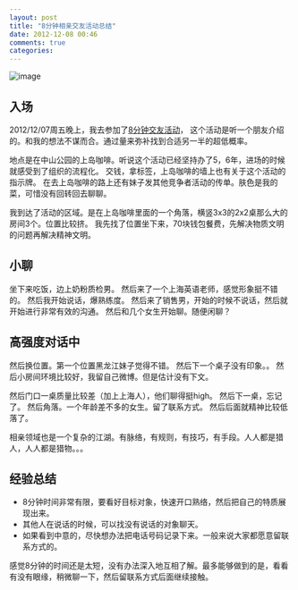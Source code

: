 ```yaml
---
layout: post
title: "8分钟相亲交友活动总结"
date: 2012-12-08 00:46
comments: true
categories: 
---
```

![image]()

入场
---------------------------------------

2012/12/07周五晚上，我去参加了[8分钟交友活动](http://www.douban.com/event/17882101/)，
这个活动是听一个朋友介绍的。和我的想法不谋而合。通过量来弥补找到合适另一半的超低概率。

地点是在中山公园的上岛咖啡。听说这个活动已经坚持办了5，6年，进场的时候就感受到了组织的流程化。
交钱，拿标签，上岛咖啡的墙上也有关于这个活动的指示牌。
在去上岛咖啡的路上还有妹子发其他竞争者活动的传单。肤色是我的菜，可惜没有回转回去聊聊。

我到达了活动的区域。是在上岛咖啡里面的一个角落，横竖3x3的2x2桌那么大的房间3个。位置比较挤。
我先找了位置坐下来，70块钱包餐费，先解决物质文明的问题再解决精神文明。

小聊
---------------------------------------

坐下来吃饭，边上奶粉质检男。
然后来了一个上海英语老师，感觉形象挺不错的。
然后我开始说话，爆熟练度。
然后来了销售男，开始的时候不说话，然后就开始进行非常有效的沟通。
然后和几个女生开始聊。随便闲聊？

高强度对话中
---------------------------------------

然后换位置。第一个位置黑龙江妹子觉得不错。
然后下一个桌子没有印象。。
然后小房间环境比较好，我留自己微博。但是估计没有下文。

然后门口一桌质量比较差（加上上海人），他们聊得挺high。
然后下一桌，忘记了。
然后角落。一个年龄差不多的女生。留了联系方式。
然后后面就精神比较低落了。

相亲领域也是一个复杂的江湖。有脉络，有规则，有技巧，有手段。人人都是猎人，人人都是猎物。。。

经验总结
-----------------------------
- 8分钟时间非常有限，要看好目标对象，快速开口熟络，然后把自己的特质展现出来。
- 其他人在说话的时候，可以找没有说话的对象聊天。
- 如果看到中意的，尽快想办法把电话号码记录下来。一般来说大家都愿意留联系方式的。

感觉8分钟的时间还是太短，没有办法深入地互相了解。最多能够做到的是，看看有没有眼缘，稍微聊一下，然后留联系方式后面继续接触。




